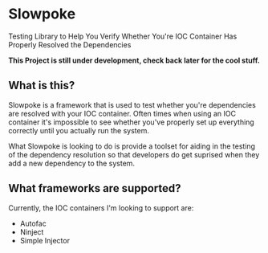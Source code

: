 Slowpoke
========

Testing Library to Help You Verify Whether You're IOC Container Has Properly Resolved the Dependencies

**This Project is still under development, check back later for the cool stuff.**

What is this?
-------------

Slowpoke is a framework that is used to test whether you're dependencies are resolved with your IOC container. Often times when using an IOC container it's impossible to see whether you've properly set up everything correctly until you actually run the system. 

What Slowpoke is looking to do is provide a toolset for aiding in the testing of the dependency resolution so that developers do get suprised when they add a new dependency to the system.

What frameworks are supported?
------------------------------

Currently, the IOC containers I'm looking to support are:
  - Autofac
  - Ninject
  - Simple Injector
